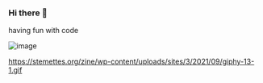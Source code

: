 ### Hi there 👋

having fun with code

![image](https://github.com/Moon-Mind/Moon-Mind/assets/52799853/53fd7108-da82-4682-a57e-3ba24c84b338)


https://stemettes.org/zine/wp-content/uploads/sites/3/2021/09/giphy-13-1.gif
